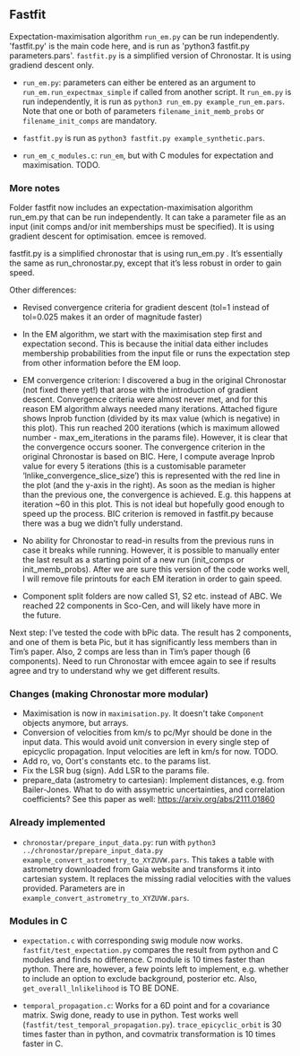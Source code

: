 ## Fastfit
Expectation-maximisation algorithm `run_em.py` can be run independently. 'fastfit.py' is the main code here, and is run as 'python3 fastfit.py parameters.pars'. `fastfit.py` is a simplified version of Chronostar. It is using gradiend descent only.

- `run_em.py`: parameters can either be entered as an argument to `run_em.run_expectmax_simple` if called from another script. It `run_em.py` is run independently, it is run as `python3 run_em.py example_run_em.pars`. Note that one or both of parameters `filename_init_memb_probs` or `filename_init_comps` are mandatory.

- `fastfit.py` is run as `python3 fastfit.py example_synthetic.pars`. 

- `run_em_c_modules.c`: `run_em`, but with C modules for expectation and maximisation. TODO.


### More notes
Folder fastfit now includes an expectation-maximisation algorithm run_em.py that can be run independently. It can take a parameter file as an input (init comps and/or init memberships must be specified). It is using gradient descent for optimisation. emcee is removed.

fastfit.py  is a simplified chronostar that is using run_em.py . It’s essentially the same as run_chronostar.py, except that it’s less robust in order to gain speed.

Other differences:
- Revised convergence criteria for gradient descent (tol=1 instead of tol=0.025 makes it an order of magnitude faster)
- In the EM algorithm, we start with the maximisation step first and expectation second. This is because the initial data either includes membership probabilities from the input file or runs the expectation step from other information before the EM loop.
- EM convergence criterion: I discovered a bug in the original Chronostar (not fixed there yet!) that arose with the introduction of gradient descent. Convergence criteria were almost never met, and for this reason EM algorithm always needed many iterations.
Attached figure shows lnprob function (divided by its max value (which is negative) in this plot). This run reached 200 iterations (which is maximum allowed number - max_em_iterations in the params file). However, it is clear that the convergence occurs sooner. The convergence criterion in the original Chronostar is based on BIC. Here, I compute average lnprob value for every 5 iterations (this is a customisable parameter ‘lnlike_convergence_slice_size’) this is represented with the red line in the plot (and the y-axis in the right). As soon as the median is higher than the previous one, the convergence is achieved. E.g. this happens at iteration ~60 in this plot. This is not ideal but hopefully good enough to speed up the process. BIC criterion is removed in fastfit.py because there was a bug we didn’t fully understand.

- No ability for Chronostar to read-in results from the previous runs in case it breaks while running. However, it is possible to manually enter the last result as a starting point of a new run (init_comps or init_memb_probs). After we are sure this version of the code works well, I will remove file printouts for each EM iteration in order to gain speed.

- Component split folders are now called S1, S2 etc. instead of ABC. We reached 22 components in Sco-Cen, and will likely have more in the future.

Next step:
I’ve tested the code with bPic data. The result has 2 components, and one of them is beta Pic, but it has significantly less members than in Tim’s paper. Also, 2 comps are less than in Tim’s paper though (6 components). Need to run Chronostar with emcee again to see if results agree and try to understand why we get different results.




### Changes (making Chronostar more modular)
- Maximisation is now in `maximisation.py`. It doesn't take `Component` objects anymore, but arrays. 
- Conversion of velocities from km/s to pc/Myr should be done in the input data. This would avoid unit conversion in every single step of epicyclic propagation. Input velocities are left in km/s for now. TODO.
- Add ro, vo, Oort's constants etc. to the params list.
- Fix the LSR bug (sign). Add LSR to the params file.
- prepare_data (astrometry to cartesian): Implement distances, e.g. from Bailer-Jones. What to do with assymetric uncertainties, and correlation coefficients? See this paper as well: https://arxiv.org/abs/2111.01860

### Already implemented
- `chronostar/prepare_input_data.py`: run with `python3 ../chronostar/prepare_input_data.py example_convert_astrometry_to_XYZUVW.pars`. This takes a table with astrometry downloaded from Gaia website and transforms it into cartesian system. It replaces the missing radial velocities with the values provided. Parameters are in `example_convert_astrometry_to_XYZUVW.pars`.

### Modules in C
- `expectation.c` with corresponding swig module now works. `fastfit/test_expectation.py` compares the result from python and C modules and finds no difference. C module is 10 times faster than python. There are, however, a few points left to implement, e.g. whether to include an option to exclude background, posterior etc. Also, `get_overall_lnlikelihood` is TO BE DONE.

- `temporal_propagation.c`: Works for a 6D point and for a covariance matrix. Swig done, ready to use in python. Test works well (`fastfit/test_temporal_propagation.py`). `trace_epicyclic_orbit` is 30 times faster than in python, and covmatrix transformation is 10 times faster in C.
